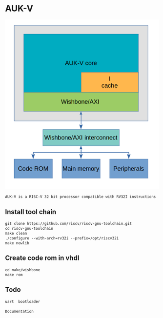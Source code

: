 # AUK-V
![Alt text](doc/arch.png?raw=true "Architecture")


    AUK-V is a RISC-V 32 bit processor compatible with RV32I instructions

## Install tool chain
    git clone https://github.com/riscv/riscv-gnu-toolchain.git
    cd riscv-gnu-toolchain
    make clean
    ./configure --with-arch=rv32i --prefix=/opt/riscv32i
    make newlib


## Create code rom in vhdl 
    cd make/wishbone
    make rom 

## Todo
    
    uart  bootloader
    
    Documentation
    
